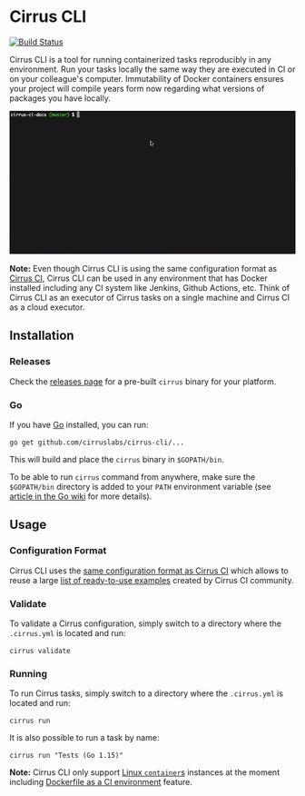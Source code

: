 # Cirrus CLI

[![Build Status](https://api.cirrus-ci.com/github/cirruslabs/cirrus-cli.svg)](https://cirrus-ci.com/github/cirruslabs/cirrus-cli)

Cirrus CLI is a tool for running containerized tasks reproducibly in any environment. Run your tasks locally the same way
they are executed in CI or on your colleague's computer. Immutability of Docker containers ensures your project will compile
years form now regarding what versions of packages you have locally.

![Cirrus CLI Demo](images/cirrus-cli-demo.gif)

**Note:** Even though Cirrus CLI is using the same configuration format as [Cirrus CI](https://cirrus-ci.org/), 
Cirrus CLI can be used in any environment that has Docker installed including any CI system like Jenkins, Github Actions, etc.
Think of Cirrus CLI as an executor of Cirrus tasks on a single machine and Cirrus CI as a cloud executor.

## Installation

### Releases

Check the [releases page](https://github.com/cirruslabs/cirrus-cli/releases) for a pre-built `cirrus` binary for your platform.

### Go

If you have [Go](https://golang.org/) installed, you can run:

```
go get github.com/cirruslabs/cirrus-cli/...
```

This will build and place the `cirrus` binary in `$GOPATH/bin`.

To be able to run `cirrus` command from anywhere, make sure the `$GOPATH/bin` directory is added to your `PATH`
environment variable (see [article in the Go wiki](https://github.com/golang/go/wiki/SettingGOPATH) for more details).

## Usage

### Configuration Format

Cirrus CLI uses the [same configuration format as Cirrus CI](https://cirrus-ci.org/guide/writing-tasks/) which allows to
reuse a large [list of ready-to-use examples](https://cirrus-ci.org/examples/) created by Cirrus CI community.

### Validate

To validate a Cirrus configuration, simply switch to a directory where the `.cirrus.yml` is located and run:

```
cirrus validate
```

### Running

To run Cirrus tasks, simply switch to a directory where the `.cirrus.yml` is located and run:
                                
```
cirrus run
```

It is also possible to run a task by name:
                          
```
cirrus run "Tests (Go 1.15)"
```

**Note:** Cirrus CLI only support [Linux `container`s](https://cirrus-ci.org/guide/linux/#linux-containers) instances at the moment including [Dockerfile as a CI environment](https://cirrus-ci.org/guide/docker-builder-vm/#dockerfile-as-a-ci-environment) feature.

